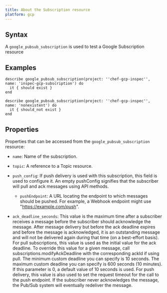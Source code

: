 ```yaml
---
title: About the Subscription resource
platform: gcp
---
```



## Syntax
A `google_pubsub_subscription` is used to test a Google Subscription resource

## Examples
```
describe google_pubsub_subscription(project: ''chef-gcp-inspec'', name: 'inspec-gcp-subscription') do
  it { should exist }
end

describe google_pubsub_subscription(project: ''chef-gcp-inspec'', name: 'nonexistent') do
  it { should_not exist }
end

```

## Properties
Properties that can be accessed from the `google_pubsub_subscription` resource:

  * `name`: Name of the subscription.

  * `topic`: A reference to a Topic resource.

  * `push_config`: If push delivery is used with this subscription, this field is used to configure it. An empty pushConfig signifies that the subscriber will pull and ack messages using API methods.

    * `pushEndpoint`: A URL locating the endpoint to which messages should be pushed. For example, a Webhook endpoint might use "https://example.com/push".

  * `ack_deadline_seconds`: This value is the maximum time after a subscriber receives a message before the subscriber should acknowledge the message. After message delivery but before the ack deadline expires and before the message is acknowledged, it is an outstanding message and will not be delivered again during that time (on a best-effort basis).  For pull subscriptions, this value is used as the initial value for the ack deadline. To override this value for a given message, call subscriptions.modifyAckDeadline with the corresponding ackId if using pull. The minimum custom deadline you can specify is 10 seconds. The maximum custom deadline you can specify is 600 seconds (10 minutes). If this parameter is 0, a default value of 10 seconds is used.  For push delivery, this value is also used to set the request timeout for the call to the push endpoint.  If the subscriber never acknowledges the message, the Pub/Sub system will eventually redeliver the message.
